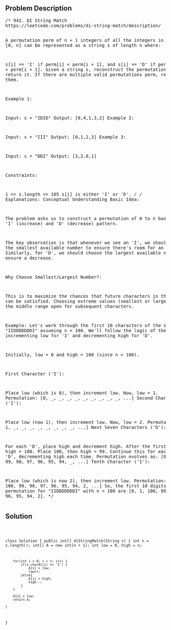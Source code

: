 <!--
<style>
  body { font-family: Arial, sans-serif; }
  .container { max-width: 744px; margin: 0 auto; padding: 10px; }
  .comment-block { background-color: #f9f9f9; padding: 10px; border-left: 5px solid #ccc; max-width: 100%; margin: 20px auto; overflow-wrap: break-word; white-space: pre-wrap; }
  .code-block { background-color: #f4f4f4; padding: 10px; border: 1px solid #ddd; max-width: 100%; margin: 20px auto; overflow-wrap: break-word; white-space: pre-wrap; }
</style>
-->

<div class='container'>
<h2>Problem Description</h2>
<div class='comment-block'>
<pre>
/* 942. DI String Match
https://leetcode.com/problems/di-string-match/description/

A permutation perm of n + 1 integers of all the integers in 
the range [0, n] can be represented as a string s of length n where:

s[i] == 'I' if perm[i] < perm[i + 1], and
s[i] == 'D' if perm[i] > perm[i + 1].
Given a string s, reconstruct the permutation perm and return it. 
If there are multiple valid permutations perm, return any of them.

 

Example 1:

Input: s = "IDID"
Output: [0,4,1,3,2]
Example 2:

Input: s = "III"
Output: [0,1,2,3]
Example 3:

Input: s = "DDI"
Output: [3,2,0,1]
 

Constraints:

1 <= s.length <= 105
s[i] is either 'I' or 'D'.
*/
/* Explanations:
Conceptual Understanding
Basic Idea:

The problem asks us to construct a permutation of 0 to n based on the 'I' 
(increase) and 'D' (decrease) pattern.

The key observation is that whenever we see an 'I', 
we should choose the smallest available number to ensure there's room 
for an increase. Similarly, for 'D', we should choose the largest 
available number to ensure a decrease.

Why Choose Smallest/Largest Number?:

This is to maximize the chances that future characters in the string 
can be satisfied. Choosing extreme values (smallest or largest) keeps
 the middle range open for subsequent characters.

Example:
Let's work through the first 10 characters of the string "IIDDDDDDDI" assuming n = 100.
We'll follow the logic of the algorithm, incrementing low for 'I' and decrementing high 
for 'D'.

Initially, low = 0 and high = 100 (since n = 100).

First Character ('I'):

Place low (which is 0), then increment low. Now, low = 1.
Permutation: [0, _, _, _, _, _, _, _, _, _, ...]
Second Character ('I'):

Place low (now 1), then increment low. Now, low = 2.
Permutation: [0, 1, _, _, _, _, _, _, _, _, ...]
Next Seven Characters ('D'):

For each 'D', place high and decrement high.
After the first 'D': high = 100. Place 100, then high = 99.
Continue this for each subsequent 'D', decrementing high each time.
Permutation evolves as: [0, 1, 100, 99, 98, 97, 96, 95, 94, _, ...]
Tenth Character ('I'):

Place low (which is now 2), then increment low.
Permutation: [0, 1, 100, 99, 98, 97, 96, 95, 94, 2, ...]
So, the first 10 digits of the permutation for "IIDDDDDDDI" with n = 100
are [0, 1, 100, 99, 98, 97, 96, 95, 94, 2].
*/</pre>
</div>

<h2>Solution</h2>
<div class='code-block'>
<pre><code class='language-java'>

class Solution {
    public int[] diStringMatch(String s) {
        int n = s.length();
        int[] A = new int[n + 1];
        int low = 0, high = n;

        for(int i = 0; i < n; i++) {
            if(s.charAt(i) == 'I') {
                A[i] = low;
                low++;
            }else{
                A[i] = high;
                high--;
            }
        }

        A[n] = low;
        return A;
        
    }
}

</code></pre>
</div>
</div>
